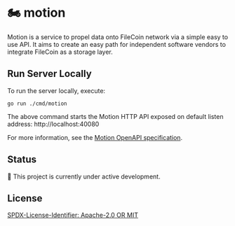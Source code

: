 # :motorcycle: motion

Motion is a service to propel data onto FileCoin network via a simple easy to use API. It aims to create an easy path for independent software vendors to integrate FileCoin as a storage layer.

## Run Server Locally

To run the server locally, execute:
```shell
go run ./cmd/motion
```

The above command starts the Motion HTTP API exposed on default listen address: http://localhost:40080

For more information, see the [Motion OpenAPI specification](openapi.yaml).

## Status
:construction: This project is currently under active development.

## License

[SPDX-License-Identifier: Apache-2.0 OR MIT](LICENSE.md)
